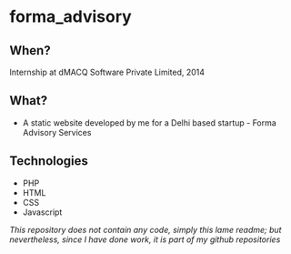 # forma_advisory

## When?
Internship at dMACQ Software Private Limited, 2014

## What?
* A static website developed by me for a Delhi based startup - Forma Advisory Services

## Technologies
* PHP
* HTML
* CSS
* Javascript

_This repository does not contain any code, simply this lame readme; but nevertheless, since I have done work, it is part of my github repositories_
